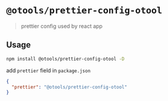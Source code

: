 # `@otools/prettier-config-otool`

> prettier config used by react app

## Usage

```bash
npm install @otools/prettier-config-otool -D
```

add `prettier` field in `package.json`

```json
{
  "prettier": "@otools/prettier-config-otool"
}
```
